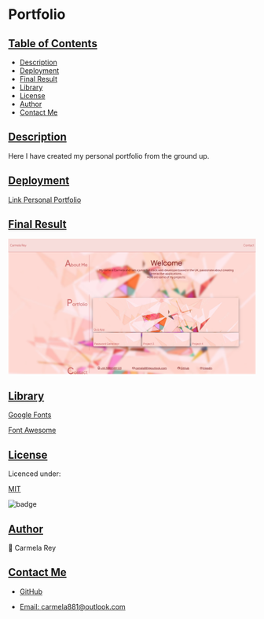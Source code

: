 
  # Portfolio

  ## [Table of Contents](#table-of-contents)

  - [Description](#description)
  - [Deployment](#deployment)
  - [Final Result](#final-result)
  - [Library](#library)
  - [License](#license)
  - [Author](#author)
  - [Contact Me](#contact)

  ## [Description](#table-of-contents)

  Here I have created my personal portfolio from the ground up.

  ## [Deployment](#table-of-contents)
  
  [Link Personal Portfolio](https://cdrcar.github.io/Portfolio-CarmelaRey/)

  ## [Final Result](#table-of-contents)
  ![Portfolio Carmela Rey](./assets/Portfolio.png)
  
  ## [Library](#table-of-contents)

[Google Fonts](https://fonts.google.com/)

[Font Awesome](https://fontawesome.com/)

  ## [License](#table-of-contents)
  Licenced under:
    
    
  [MIT](https://choosealicense.com/licenses/MIT)
    
    

  ![badge](https://img.shields.io/badge/license-MIT-green>)
  


 ## [Author](#table-of-contents)

👤 Carmela Rey
  ## [Contact Me](#table-of-contents)

  - [GitHub](https://github.com/cdrcar)

  - [Email: carmela881@outlook.com](mailto:carmela881@outlook.com)


